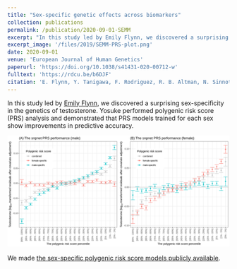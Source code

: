 ```yaml
---
title: "Sex-specific genetic effects across biomarkers"
collection: publications
permalink: /publication/2020-09-01-SEMM
excerpt: "In this study led by Emily Flynn, we discovered a surprising sex-specificity in the genetics of testosterone. Yosuke performed polygenic risk score (PRS) analysis and demonstrated that PRS models trained for each sex show improvements in predictive accuracy."
excerpt_image: '/files/2019/SEMM-PRS-plot.png'
date: 2020-09-01
venue: 'European Journal of Human Genetics'
paperurl: 'https://doi.org/10.1038/s41431-020-00712-w'
fulltext: 'https://rdcu.be/b6DJF'
citation: 'E. Flynn, Y. Tanigawa, F. Rodriguez, R. B. Altman, N. Sinnott-Armstrong, M. A. Rivas, Sex-specific genetic effects across biomarkers. Eur J Hum Genet, 29(1), 154-163 (2021).'
---
```


In this study led by [Emily Flynn](https://datascience.stanford.edu/people/emily-flynn), we discovered a surprising sex-specificity in the genetics of testosterone. Yosuke performed polygenic risk score (PRS) analysis and demonstrated that PRS models trained for each sex show improvements in predictive accuracy.

![SEMM PRS figure](/files/2019/SEMM-PRS-plot.png)

We made [the sex-specific polygenic risk score models publicly available](/resources/2020-SEMM-data).
